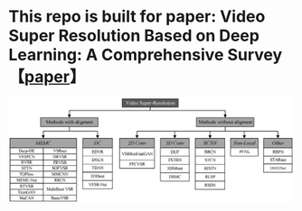 # This repo is built for paper: Video Super Resolution Based on Deep Learning: A Comprehensive Survey【[paper](https://arxiv.org/abs/2007.12928)】

![image](https://github.com/Weepingchestnut/Awesome-Video-Super-Resolution/blob/main/imgs/classification.png)

